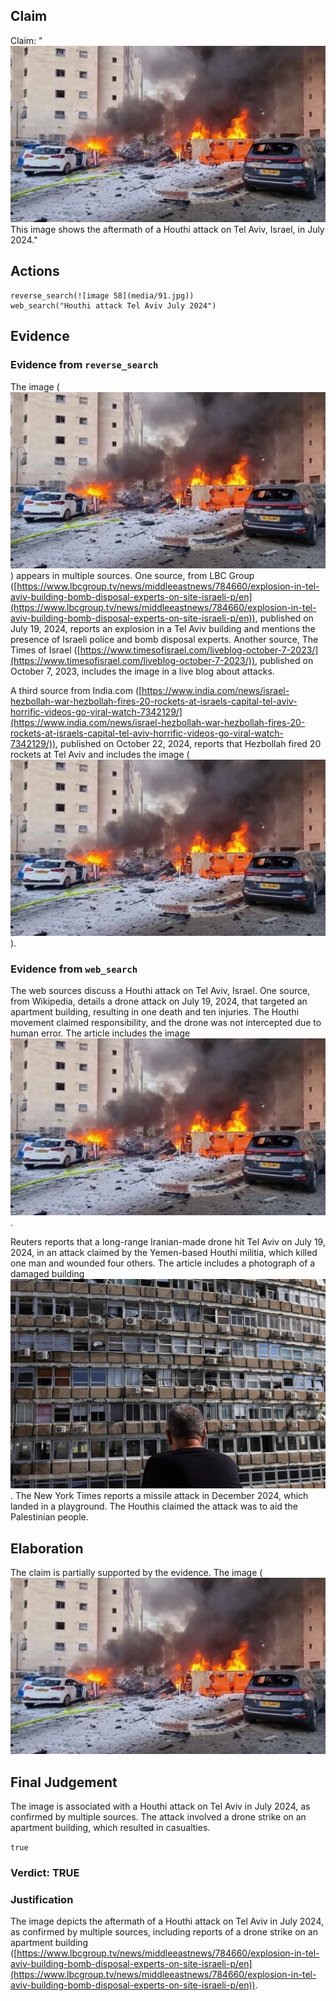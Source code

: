 ## Claim
Claim: "![image 58](media/91.jpg) This image shows the aftermath of a Houthi attack on Tel Aviv, Israel, in July 2024."

## Actions
```
reverse_search(![image 58](media/91.jpg))
web_search("Houthi attack Tel Aviv July 2024")
```

## Evidence
### Evidence from `reverse_search`
The image (![image 58](media/91.jpg)) appears in multiple sources. One source, from LBC Group ([https://www.lbcgroup.tv/news/middleeastnews/784660/explosion-in-tel-aviv-building-bomb-disposal-experts-on-site-israeli-p/en](https://www.lbcgroup.tv/news/middleeastnews/784660/explosion-in-tel-aviv-building-bomb-disposal-experts-on-site-israeli-p/en)), published on July 19, 2024, reports an explosion in a Tel Aviv building and mentions the presence of Israeli police and bomb disposal experts. Another source, The Times of Israel ([https://www.timesofisrael.com/liveblog-october-7-2023/](https://www.timesofisrael.com/liveblog-october-7-2023/)), published on October 7, 2023, includes the image in a live blog about attacks.

A third source from India.com ([https://www.india.com/news/israel-hezbollah-war-hezbollah-fires-20-rockets-at-israels-capital-tel-aviv-horrific-videos-go-viral-watch-7342129/](https://www.india.com/news/israel-hezbollah-war-hezbollah-fires-20-rockets-at-israels-capital-tel-aviv-horrific-videos-go-viral-watch-7342129/)), published on October 22, 2024, reports that Hezbollah fired 20 rockets at Tel Aviv and includes the image (![image 58](media/91.jpg)).


### Evidence from `web_search`
The web sources discuss a Houthi attack on Tel Aviv, Israel. One source, from Wikipedia, details a drone attack on July 19, 2024, that targeted an apartment building, resulting in one death and ten injuries. The Houthi movement claimed responsibility, and the drone was not intercepted due to human error. The article includes the image ![image 58](media/91.jpg).

Reuters reports that a long-range Iranian-made drone hit Tel Aviv on July 19, 2024, in an attack claimed by the Yemen-based Houthi militia, which killed one man and wounded four others. The article includes a photograph of a damaged building ![image 131](media/2025-07-18_13-28-1752845302-912611.jpg). The New York Times reports a missile attack in December 2024, which landed in a playground. The Houthis claimed the attack was to aid the Palestinian people.


## Elaboration
The claim is partially supported by the evidence. The image (![image 58](media/91.jpg)

## Final Judgement
The image is associated with a Houthi attack on Tel Aviv in July 2024, as confirmed by multiple sources. The attack involved a drone strike on an apartment building, which resulted in casualties.

`true`

### Verdict: TRUE

### Justification
The image depicts the aftermath of a Houthi attack on Tel Aviv in July 2024, as confirmed by multiple sources, including reports of a drone strike on an apartment building ([https://www.lbcgroup.tv/news/middleeastnews/784660/explosion-in-tel-aviv-building-bomb-disposal-experts-on-site-israeli-p/en](https://www.lbcgroup.tv/news/middleeastnews/784660/explosion-in-tel-aviv-building-bomb-disposal-experts-on-site-israeli-p/en)).
